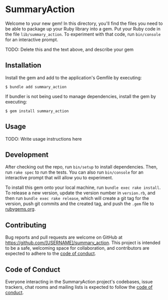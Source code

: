 # SummaryAction

Welcome to your new gem! In this directory, you'll find the files you need to be able to package up your Ruby library into a gem. Put your Ruby code in the file `lib/summary_action`. To experiment with that code, run `bin/console` for an interactive prompt.

TODO: Delete this and the text above, and describe your gem

## Installation

Install the gem and add to the application's Gemfile by executing:

    $ bundle add summary_action

If bundler is not being used to manage dependencies, install the gem by executing:

    $ gem install summary_action

## Usage

TODO: Write usage instructions here

## Development

After checking out the repo, run `bin/setup` to install dependencies. Then, run `rake spec` to run the tests. You can also run `bin/console` for an interactive prompt that will allow you to experiment.

To install this gem onto your local machine, run `bundle exec rake install`. To release a new version, update the version number in `version.rb`, and then run `bundle exec rake release`, which will create a git tag for the version, push git commits and the created tag, and push the `.gem` file to [rubygems.org](https://rubygems.org).

## Contributing

Bug reports and pull requests are welcome on GitHub at https://github.com/[USERNAME]/summary_action. This project is intended to be a safe, welcoming space for collaboration, and contributors are expected to adhere to the [code of conduct](https://github.com/[USERNAME]/summary_action/blob/main/CODE_OF_CONDUCT.md).

## Code of Conduct

Everyone interacting in the SummaryAction project's codebases, issue trackers, chat rooms and mailing lists is expected to follow the [code of conduct](https://github.com/[USERNAME]/summary_action/blob/main/CODE_OF_CONDUCT.md).
